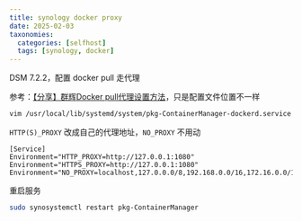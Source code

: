 ```yaml
---
title: synology docker proxy
date: 2025-02-03
taxonomies:
  categories: [selfhost]
  tags: [synology, docker]
---
```


DSM 7.2.2，配置 docker pull 走代理

参考：[【分享】群辉Docker pull代理设置方法](https://linux.do/t/topic/109710)，只是配置文件位置不一样

```bash
vim /usr/local/lib/systemd/system/pkg-ContainerManager-dockerd.service
```

`HTTP(S)_PROXY` 改成自己的代理地址，`NO_PROXY` 不用动
```
[Service]
Environment="HTTP_PROXY=http://127.0.0.1:1080"
Environment="HTTPS_PROXY=http://127.0.0.1:1080"
Environment="NO_PROXY=localhost,127.0.0.0/8,192.168.0.0/16,172.16.0.0/12,10.0.0.0/8"
```

重启服务
```bash
sudo synosystemctl restart pkg-ContainerManager
```
